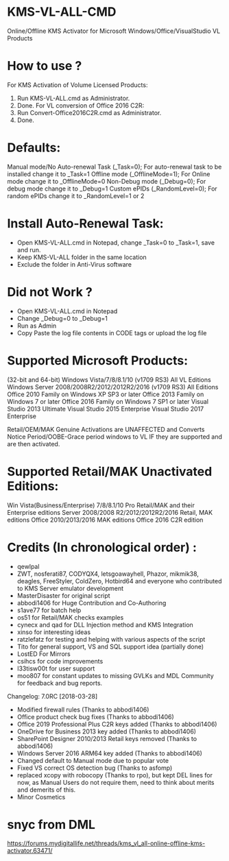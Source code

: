 # KMS-VL-ALL-CMD
Online/Offline KMS Activator for Microsoft Windows/Office/VisualStudio VL Products

# How to use ?
For KMS Activation of Volume Licensed Products:
1. Run KMS-VL-ALL.cmd as Administrator.
2. Done.
For VL conversion of Office 2016 C2R:
1. Run Convert-Office2016C2R.cmd as Administrator.
2. Done.

# Defaults:
Manual mode/No Auto-renewal Task (_Task=0); For auto-renewal task to be installed change it to _Task=1
Offline mode (_OfflineMode=1); For Online mode change it to _OfflineMode=0
Non-Debug mode (_Debug=0); For debug mode change it to _Debug=1
Custom ePIDs (_RandomLevel=0); For random ePIDs change it to _RandomLevel=1 or 2

# Install Auto-Renewal Task:
- Open KMS-VL-ALL.cmd in Notepad, change _Task=0 to _Task=1, save and run.
- Keep KMS-VL-ALL folder in the same location
- Exclude the folder in Anti-Virus software

# Did not Work ?
- Open KMS-VL-ALL.cmd in Notepad
- Change _Debug=0 to _Debug=1
- Run as Admin
- Copy Paste the log file contents in CODE tags or upload the log file

# Supported Microsoft Products:
(32-bit and 64-bit)
Windows Vista/7/8/8.1/10 (v1709 RS3) All VL Editions
Windows Server 2008/2008R2/2012/2012R2/2016 (v1709 RS3) All Editions
Office 2010 Family on Windows XP SP3 or later
Office 2013 Family on Windows 7 or later
Office 2016 Family on Windows 7 SP1 or later
Visual Studio 2013 Ultimate
Visual Studio 2015 Enterprise
Visual Studio 2017 Enterprise

Retail/OEM/MAK Genuine Activations are UNAFFECTED and Converts Notice Period/OOBE-Grace period windows to VL IF they are supported and are then activated.

# Supported Retail/MAK Unactivated Editions:
Win Vista(Business/Enterprise) 7/8/8.1/10 Pro Retail/MAK and their Enterprise editions
Server 2008/2008 R2/2012/2012R2/2016 Retail, MAK editions
Office 2010/2013/2016 MAK editions
Office 2016 C2R edition

# Credits (In chronological order) :
- qewlpal
- ZWT, nosferati87, CODYQX4, letsgoawayhell, Phazor, mikmik38, deagles, FreeStyler, ColdZero, Hotbird64 and everyone who contributed to KMS Server emulator development
- MasterDisaster for original script
- abbodi1406 for Huge Contribution and Co-Authoring
- s1ave77 for batch help
- os51 for Retail/MAK checks examples
- cynecx and qad for DLL Injection method and KMS Integration
- xinso for interesting ideas
- ratzlefatz for testing and helping with various aspects of the script
- Tito for general support, VS and SQL support idea (partially done)
- LostED For Mirrors
- csihcs for code improvements
- l33tisw00t for user support
- moo807 for constant updates to missing GVLKs
and MDL Community for feedback and bug reports.

Changelog:
7.0RC [2018-03-28]
- Modified firewall rules (Thanks to abbodi1406)
- Office product check bug fixes (Thanks to abbodi1406)
- Office 2019 Professional Plus C2R keys added (Thanks to abbodi1406)
- OneDrive for Business 2013 key added (Thanks to abbodi1406)
- SharePoint Designer 2010/2013 Retail keys removed (Thanks to abbodi1406)
- Windows Server 2016 ARM64 key added (Thanks to abbodi1406)
- Changed default to Manual mode due to popular vote
- Fixed VS correct OS detection bug (Thanks to asfomp)
- replaced xcopy with robocopy (Thanks to rpo), but kept DEL lines for now, as Manual Users do not require them, need to think about merits and demerits of this.
- Minor Cosmetics

# snyc from DML
https://forums.mydigitallife.net/threads/kms_vl_all-online-offline-kms-activator.63471/
